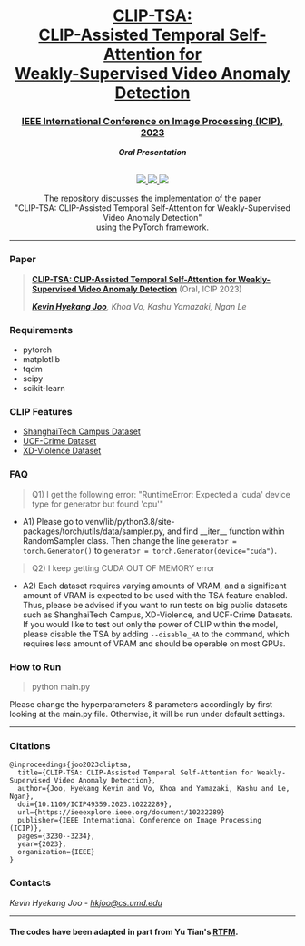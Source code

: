 <h1 align="center"><a href="https://ieeexplore.ieee.org/document/10222289">CLIP-TSA: <br> CLIP-Assisted Temporal Self-Attention for <br> Weakly-Supervised Video Anomaly Detection</a></h1>
<h3 align="center"><a href="https://2023.ieeeicip.org/">IEEE International Conference on Image Processing (ICIP), 2023</a></h3>
<div align="center" class="font-size: 40px;"><strong><em>Oral Presentation</em></strong></div><br />

<p align="center">
    <a href="https://arxiv.org/abs/2212.05136" alt="ArXiv">
        <img src="https://img.shields.io/badge/paper-arxiv-orange.svg" />
    </a>
    <a href="https://ieeexplore.ieee.org/document/10222289" alt="Proceedings">
        <img src="https://img.shields.io/badge/paper-proceedings-orange.svg" />
    </a>
<!--     <a href="https://hyekang.info/bibtex/clip-tsa.txt" alt="Cite">
        <img src="https://img.shields.io/badge/cite-bibtex-orange.svg" />
    </a> -->
     <a href="https://twitter.com/cokecoda" alt="Twitter">
        <img src="https://img.shields.io/twitter/url/https/twitter.com/cokecoda.svg?style=social&label=Follow%20%40cokecoda" />
     </a>
<div align="center">The repository discusses the implementation of the paper <br> "CLIP-TSA: CLIP-Assisted Temporal Self-Attention for Weakly-Supervised Video Anomaly Detection" <br> using the PyTorch framework.</div>
<hr>
<h3>Paper</h3>
    
> [**CLIP-TSA: CLIP-Assisted Temporal Self-Attention for Weakly-Supervised Video Anomaly Detection**](https://arxiv.org/pdf/2212.05136.pdf) (Oral, ICIP 2023)
>
> *[**Kevin Hyekang Joo**](https://hyekang.info/), Khoa Vo, Kashu Yamazaki, Ngan Le*

<h3>Requirements</h3>
<ul>
    <li>pytorch</li>
    <li>matplotlib</li>
    <li>tqdm</li>
    <li>scipy</li>
    <li>scikit-learn</li>
</ul>

<h3>CLIP Features</h3>

- [ShanghaiTech Campus Dataset](https://drive.google.com/file/d/1FvU8-qiVwiGF5BXAdM00-YhMZ7xt_vvy/view?usp=sharing)
- [UCF-Crime Dataset](https://drive.google.com/file/d/1bsVTixDxWdycDJhcTwqZV75suFrv76LB/view?usp=sharing)
- [XD-Violence Dataset](https://drive.google.com/file/d/1HdN4_RcxvSp5scJ4k1PDgHHSZpEhGoZp/view?usp=sharing)
    
<h3>FAQ</h3>

> Q1) I get the following error: "RuntimeError: Expected a 'cuda' device type for generator but found 'cpu'"

- A1) Please go to venv/lib/python3.8/site-packages/torch/utils/data/sampler.py, and find \_\_iter__ function within RandomSampler class.  Then change the line `generator = torch.Generator()` to `generator = torch.Generator(device="cuda")`.

> Q2) I keep getting CUDA OUT OF MEMORY error

- A2) Each dataset requires varying amounts of VRAM, and a significant amount of VRAM is expected to be used with the TSA feature enabled. Thus, please be advised if you want to run tests on big public datasets such as ShanghaiTech Campus, XD-Violence, and UCF-Crime Datasets. If you would like to test out only the power of CLIP within the model, please disable the TSA by adding `--disable_HA` to the command, which requires less amount of VRAM and should be operable on most GPUs. 

<h3>How to Run</h3>

> python main.py

Please change the hyperparameters & parameters accordingly by first looking at the main.py file. Otherwise, it will be run under default settings.

<hr>

<h3>Citations</h3>

```
@inproceedings{joo2023cliptsa,
  title={CLIP-TSA: CLIP-Assisted Temporal Self-Attention for Weakly-Supervised Video Anomaly Detection},
  author={Joo, Hyekang Kevin and Vo, Khoa and Yamazaki, Kashu and Le, Ngan},
  doi={10.1109/ICIP49359.2023.10222289},
  url={https://ieeexplore.ieee.org/document/10222289}
  publisher={IEEE International Conference on Image Processing (ICIP)},
  pages={3230--3234},
  year={2023},
  organization={IEEE}
}
```

<h3>Contacts</h3>

*Kevin Hyekang Joo - hkjoo@cs.umd.edu*

<hr>

<h4>The codes have been adapted in part from Yu Tian's <a href="https://github.com/tianyu0207/RTFM">RTFM</a>.</h4>
